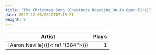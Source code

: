 ```yaml
---
title: "The Christmas Song (Chestnuts Roasting On An Open Fire)"
date: 2022-12-08/2022T07:15:21
weight: 9
---
```




 Artist | Plays 
----- | -----:
[Aaron Neville]({{< ref "t384">}}) | 1
